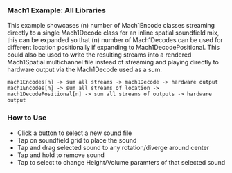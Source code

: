 ### Mach1 Example: All Libraries
This example showcases (n) number of Mach1Encode classes streaming directly to a single Mach1Decode class for an inline spatial soundfield mix, this can be expanded so that (n) number of Mach1Decodes can be used for different location positionally if expanding to Mach1DecodePositional. This could also be used to write the resulting streams into a rendered Mach1Spatial multichannel file instead of streaming and playing directly to hardware output via the Mach1Decode used as a sum.

`mach1Encodes[n] -> sum all streams -> mach1Decode -> hardware output`
`mach1Encodes[n] -> sum all streams of location -> mach1DecodePositional[n] -> sum all streams of outputs -> hardware output`

### How to Use

- Click a button to select a new sound file
- Tap on soundfield grid to place the sound
- Tap and drag selected sound to any rotation/diverge around center
- Tap and hold to remove sound
- Tap to select to change Height/Volume paramters of that selected sound
